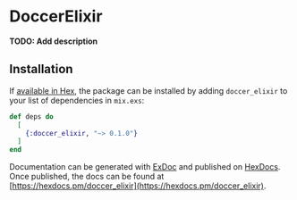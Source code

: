 # DoccerElixir

**TODO: Add description**

## Installation

If [available in Hex](https://hex.pm/docs/publish), the package can be installed
by adding `doccer_elixir` to your list of dependencies in `mix.exs`:

```elixir
def deps do
  [
    {:doccer_elixir, "~> 0.1.0"}
  ]
end
```

Documentation can be generated with [ExDoc](https://github.com/elixir-lang/ex_doc)
and published on [HexDocs](https://hexdocs.pm). Once published, the docs can
be found at [https://hexdocs.pm/doccer_elixir](https://hexdocs.pm/doccer_elixir).

